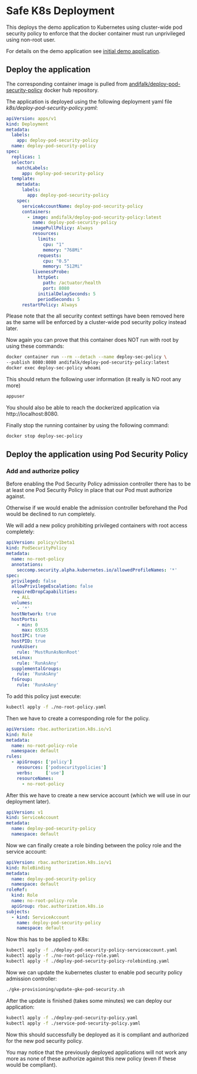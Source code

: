 # Safe K8s Deployment

This deploys the demo application to Kubernetes using cluster-wide pod security policy
to enforce that the docker container must run unprivileged using non-root user.

For details on the demo application see [initial demo application](../initial-spring-boot-app/README.md).
  
## Deploy the application

The corresponding container image is pulled 
from [andifalk/deploy-pod-security-policy](https://cloud.docker.com/repository/registry-1.docker.io/andifalk/deploy-pod-security-policy) docker hub repository.

The application is deployed using the following deployment yaml file _k8s/deploy-pod-security-policy.yaml_:

```yaml
apiVersion: apps/v1
kind: Deployment
metadata:
  labels:
    app: deploy-pod-security-policy
  name: deploy-pod-security-policy
spec:
  replicas: 1
  selector:
    matchLabels:
      app: deploy-pod-security-policy
  template:
    metadata:
      labels:
        app: deploy-pod-security-policy
    spec:
      serviceAccountName: deploy-pod-security-policy
      containers:
        - image: andifalk/deploy-pod-security-policy:latest
          name: deploy-pod-security-policy
          imagePullPolicy: Always
          resources:
            limits:
              cpu: "1"
              memory: "768Mi"
            requests:
              cpu: "0.5"
              memory: "512Mi"
          livenessProbe:
            httpGet:
              path: /actuator/health
              port: 8080
            initialDelaySeconds: 5
            periodSeconds: 5    
      restartPolicy: Always
```

Please note that the all security context settings have been removed here as the same will be enforced by a 
cluster-wide pod security policy instead later.

Now again you can prove that this container does NOT run with root by using these commands:

```bash
docker container run --rm --detach --name deploy-sec-policy \
--publish 8080:8080 andifalk/deploy-pod-security-policy:latest
docker exec deploy-sec-policy whoami
```

This should return the following user information (it really is NO root any more)

```bash
appuser
```

You should also be able to reach the dockerized application 
via http://localhost:8080.

Finally stop the running container by using the following command:

```bash
docker stop deploy-sec-policy
```

## Deploy the application using Pod Security Policy

### Add and authorize policy 

Before enabling the Pod Security Policy admission controller there has to be
at least one Pod Security Policy in place that our Pod must authorize against.

Otherwise if we would enable the admission controller beforehand the Pod would
be declined to run completely.

We will add a new policy prohibiting privileged containers with root access completely:

```yaml
apiVersion: policy/v1beta1
kind: PodSecurityPolicy
metadata:
  name: no-root-policy
  annotations:
    seccomp.security.alpha.kubernetes.io/allowedProfileNames: '*'
spec:
  privileged: false
  allowPrivilegeEscalation: false
  requiredDropCapabilities:
    - ALL
  volumes:
    - '*'
  hostNetwork: true
  hostPorts:
    - min: 0
      max: 65535
  hostIPC: true
  hostPID: true
  runAsUser:
    rule: 'MustRunAsNonRoot'
  seLinux:
    rule: 'RunAsAny'
  supplementalGroups:
    rule: 'RunAsAny'
  fsGroup:
    rule: 'RunAsAny'
```

To add this policy just execute:

```bash
kubectl apply -f ./no-root-policy.yaml
```

Then we have to create a corresponding role for the policy.

```yaml
apiVersion: rbac.authorization.k8s.io/v1
kind: Role
metadata:
  name: no-root-policy-role
  namespace: default
rules:
  - apiGroups: ['policy']
    resources: ['podsecuritypolicies']
    verbs:     ['use']
    resourceNames:
      - no-root-policy
```

After this we have to create a new service account (which we will use in our deployment later).

```yaml
apiVersion: v1
kind: ServiceAccount
metadata:
  name: deploy-pod-security-policy
  namespace: default
```

Now we can finally create a role binding between the policy role and the service account:

```yaml
apiVersion: rbac.authorization.k8s.io/v1
kind: RoleBinding
metadata:
  name: deploy-pod-security-policy
  namespace: default
roleRef:
  kind: Role
  name: no-root-policy-role
  apiGroup: rbac.authorization.k8s.io
subjects:
  - kind: ServiceAccount
    name: deploy-pod-security-policy
    namespace: default
```

Now this has to be applied to K8s:

```bash
kubectl apply -f ./deploy-pod-security-policy-serviceaccount.yaml
kubectl apply -f ./no-root-policy-role.yaml
kubectl apply -f ./deploy-pod-security-policy-rolebinding.yaml
```

Now we can update the kubernetes cluster to enable pod security policy admission controller:

```bash
./gke-provisioning/update-gke-pod-security.sh
```

After the update is finished (takes some minutes) we can deploy our application:

```bash
kubectl apply -f ./deploy-pod-security-policy.yaml
kubectl apply -f ./service-pod-security-policy.yaml
```

Now this should successfully be deployed as it is compliant and authorized for the new pod security policy.

You may notice that the previously deployed applications will not work any more as none of these authorize against
this new policy (even if these would be compliant).